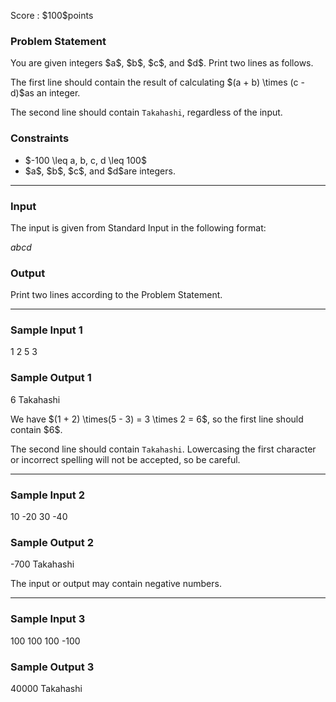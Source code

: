 
<div>

<span>

<span>

<p>
Score : $100$points
</p>

<div>

<section>

### **Problem Statement**

<p>
You are given integers $a$, $b$, $c$, and $d$. Print two lines as follows.
</p>

<p>
The first line should contain the result of calculating $(a + b) \times (c - d)$as an integer.

The second line should contain `Takahashi`, regardless of the input.
</p>

</section>

</div>

<div>

<section>

### **Constraints**

<ul>

<li>
$-100 \leq a, b, c, d \leq 100$
</li>

<li>
$a$, $b$, $c$, and $d$are integers.
</li>

</ul>

</section>

</div>

---

<div>

<div>

<section>

### **Input**

<p>
The input is given from Standard Input in the following format:
</p>

<div>

$a$$b$$c$$d$
</div>

</section>

</div>

<div>

<section>

### **Output**

<p>
Print two lines according to the Problem Statement.
</p>

</section>

</div>

</div>

---

<div>

<section>

### **Sample Input 1**

<div>

1 2 5 3

</div>

</section>

</div>

<div>

<section>

### **Sample Output 1**

<div>

6
Takahashi

</div>

<p>
We have $(1 + 2) \times(5 - 3) = 3 \times 2 = 6$, so the first line should contain $6$.

The second line should contain `Takahashi`. Lowercasing the first character or incorrect spelling will not be accepted, so be careful.
</p>

</section>

</div>

---

<div>

<section>

### **Sample Input 2**

<div>

10 -20 30 -40

</div>

</section>

</div>

<div>

<section>

### **Sample Output 2**

<div>

-700
Takahashi

</div>

<p>
The input or output may contain negative numbers.
</p>

</section>

</div>

---

<div>

<section>

### **Sample Input 3**

<div>

100 100 100 -100

</div>

</section>

</div>

<div>

<section>

### **Sample Output 3**

<div>

40000
Takahashi

</div>

</section>

</div>

</span>

</span>

</div>

